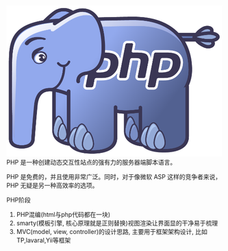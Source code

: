 ![](/assets/php-banner.png)
PHP 是一种创建动态交互性站点的强有力的服务器端脚本语言。

PHP 是免费的，并且使用非常广泛。同时，对于像微软 ASP 这样的竞争者来说，PHP 无疑是另一种高效率的选项。

PHP阶段
1. PHP混编(html与php代码都在一块)
2. smarty(模板引擎, 核心原理就是正则替换)视图渲染让界面显的干净易于梳理
3. MVC(model, view, controller)的设计思路, 主要用于框架架构设计, 比如TP,lavaral,Yii等框架